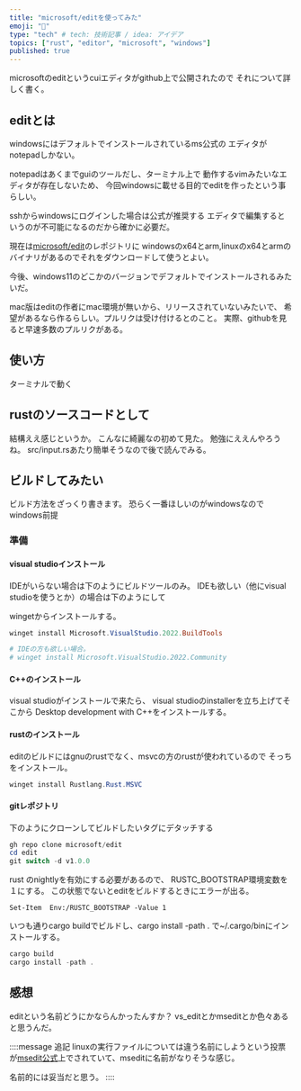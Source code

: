 ```yaml
---
title: "microsoft/editを使ってみた"
emoji: "📝"
type: "tech" # tech: 技術記事 / idea: アイデア
topics: ["rust", "editor", "microsoft", "windows"]
published: true
---
```


microsoftのeditというcuiエディタがgithub上で公開されたので
それについて詳しく書く。

## editとは

windowsにはデフォルトでインストールされているms公式の
エディタがnotepadしかない。

notepadはあくまでguiのツールだし、ターミナル上で
動作するvimみたいなエディタが存在しないため、
今回windowsに載せる目的でeditを作ったという事らしい。

sshからwindowsにログインした場合は公式が推奨する
エディタで編集するというのが不可能になるのだから確かに必要だ。

現在は[microsoft/edit](https://github.com/microsoft/edit)のレポジトリに
windowsのx64とarm,linuxのx64とarmのバイナリがあるのでそれをダウンロードして使うとよい。

今後、windows11のどこかのバージョンでデフォルトでインストールされるみたいだ。

mac版はeditの作者にmac環境が無いから、リリースされていないみたいで、
希望があるなら作るらしい。プルリクは受け付けるとのこと。
実際、githubを見ると早速多数のプルリクがある。

## 使い方

ターミナルで動く

## rustのソースコードとして

結構ええ感じというか。
こんなに綺麗なの初めて見た。
勉強にええんやろうね。
src/input.rsあたり簡単そうなので後で読んでみる。

## ビルドしてみたい

ビルド方法をざっくり書きます。
恐らく一番ほしいのがwindowsなので
windows前提

### 準備

#### visual studioインストール

IDEがいらない場合は下のようにビルドツールのみ。
IDEも欲しい（他にvisual studioを使うとか）の場合は下のようにして

wingetからインストールする。

```powershell
winget install Microsoft.VisualStudio.2022.BuildTools

# IDEの方も欲しい場合。
# winget install Microsoft.VisualStudio.2022.Community
```

#### C++のインストール

visual studioがインストールで来たら、
visual studioのinstallerを立ち上げてそこから
Desktop development with C++をインストールする。

#### rustのインストール

editのビルドにはgnuのrustでなく、msvcの方のrustが使われているので
そっちをインストール。

```powershell
winget install Rustlang.Rust.MSVC
```

#### gitレポジトリ

下のようにクローンしてビルドしたいタグにデタッチする

```powershell
gh repo clone microsoft/edit
cd edit
git switch -d v1.0.0
```

rust のnightlyを有効にする必要があるので、
RUSTC_BOOTSTRAP環境変数を１にする。
この状態でないとeditをビルドするときにエラーが出る。

```
Set-Item  Env:/RUSTC_BOOTSTRAP -Value 1
```

いつも通りcargo buildでビルドし、cargo install -path .
で~/.cargo/binにインストールする。

```powershell
cargo build
cargo install -path .
```

## 感想

editという名前どうにかならんかったんすか？
vs_editとかmseditとか色々あると思うんだ。

::::message 追記
linuxの実行ファイルについては違う名前にしようという投票が[msedit公式](https://github.com/microsoft/edit/discussions/341)上でされていて、mseditに名前がなりそうな感じ。

名前的には妥当だと思う。
::::
